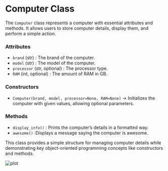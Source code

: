 # Computer Class 

The `Computer` class represents a computer with essential attributes and methods. It allows users to store computer details, display them, and perform a simple action.

### Attributes 
- `brand` (str) : The brand of the computer.  
- `model` (str) : The model of the computer.  
- `processor` (str, optional) : The processor type.  
- `RAM` (int, optional) : The amount of RAM in GB.  

### Constructors 
- `Computer(brand, model, processor=None, RAM=None)` → Initializes the computer with given values, allowing optional parameters.  

### Methods
- `display_info()` : Prints the computer’s details in a formatted way.  
- `awesome()` :Displays a message saying the computer is awesome.  

This class provides a simple structure for managing computer details while demonstrating key object-oriented programming concepts like constructors and methods.  

![plot](![img_2.png](img_2.png))